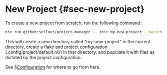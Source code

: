 # New Project {#sec-new-project}

To create a new project from scratch, run the following command :

```bash
nix run github:sellout/project-manager -- init my-new-project --switch
```

This will create a new directory called “my-new-project” in the current directory, create a flake and project configuration (.config/project/default.nix) in that directory, and populate it with files as dictated by the project configuration.

See [§Configuration](#sec-usage-configuration) for where to go from here.
